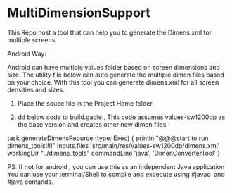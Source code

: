 # MultiDimensionSupport
This Repo host a tool that can help you to generate the Dimens.xml for multiple screens.

Android Way:

Android can have multiple values folder based on screen dimensions and size. The utility file below can auto generate the multiple dimen files based on your choice. With this tool you can generate dimens.xml for all screen densities and sizes. 


 1. Place the souce file in the  Project Home folder 




2. dd below code to build.gadle , This code assumes  values-sw1200dp as the base version and creates other new dimen files

task generateDimensReource (type: Exec) {
    println "@@@start to run dimens_tools!!!!"
    inputs.files 'src/main/res/values-sw1200dp/dimens.xml'
    workingDir "../dimens_tools"
    commandLine 'java', 'DimenConverterTool'
}

PS:
If not for android , you can use this as an independent Java application
You can use your terminal/Shell to compile and excecute using #javac  and #java comands.
